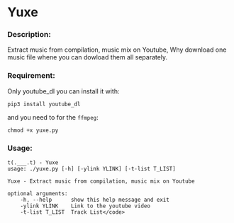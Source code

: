 <h1>Yuxe</h1>
<h3>Description:</h3>
<p>Extract music from compilation, music mix on Youtube, 
Why download one music file whene you can dowload them all separately.</p>
<h3>Requirement:</h3>
Only youtube_dl you can install it with:

    pip3 install youtube_dl

and you need to for the `ffmpeg`:

    chmod +x yuxe.py

<h3>Usage:</h3>

    t(.___.t) - Yuxe
    usage: ./yuxe.py [-h] [-ylink YLINK] [-t-list T_LIST]

    Yuxe - Extract music from compilation, music mix on Youtube

    optional arguments:
        -h, --help      show this help message and exit
        -ylink YLINK    Link to the youtube video
        -t-list T_LIST  Track List</code>
